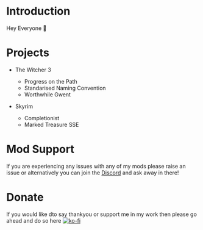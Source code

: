 # Introduction                   
Hey Everyone 👋 

# Projects
  - The Witcher 3
    - Progress on the Path
    - Standarised Naming Convention
    - Worthwhile Gwent

  - Skyrim
    - Completionist
    - Marked Treasure SSE

# Mod Support
If you are experiencing any issues with any of my mods please raise an issue or alternatively you can join the [Discord](https://discord.gg/K6MS3cqWB7 "Click to Join Server")  and ask away in there!  
# Donate
If you would like dto say thankyou or support me in my work then please go ahead and do so here [![ko-fi](https://ko-fi.com/img/githubbutton_sm.svg)](https://ko-fi.com/C1C3I3NYN)


<!--
**Faen668/Faen668** is a ✨ _special_ ✨ repository because its `README.md` (this file) appears on your GitHub profile.

Here are some ideas to get you started:

- 🔭 I’m currently working on ...
- 🌱 I’m currently learning ...
- 👯 I’m looking to collaborate on ...
- 🤔 I’m looking for help with ...
- 💬 Ask me about ...
- 📫 How to reach me: ...
- 😄 Pronouns: ...
- ⚡ Fun fact: ...
-->
